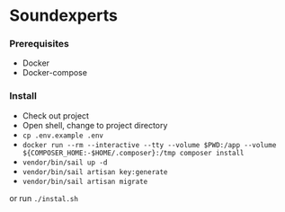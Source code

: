 # Soundexperts

### Prerequisites 

- Docker
- Docker-compose

### Install

- Check out project
- Open shell, change to project directory
- ```cp .env.example .env```
- ```docker run --rm --interactive --tty --volume $PWD:/app --volume ${COMPOSER_HOME:-$HOME/.composer}:/tmp composer install```
- ```vendor/bin/sail up -d```
- ```vendor/bin/sail artisan key:generate```  
- ```vendor/bin/sail artisan migrate```  

or run ```./instal.sh```
